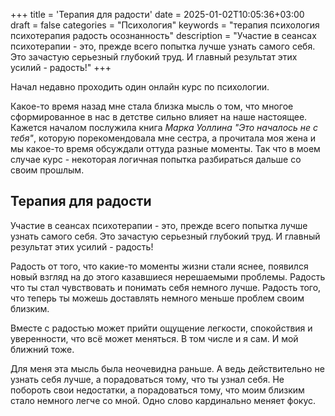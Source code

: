 +++
title = 'Терапия для радости'
date = 2025-01-02T10:05:36+03:00
draft = false
categories = "Психология"
keywords = "терапия психология психотерапия радость осознанность"
description = "Участие в сеансах психотерапии - это, прежде всего попытка лучше узнать самого себя. Это зачастую серьезный глубокий труд. И главный результат этих усилий - радость!"
+++

Начал недавно проходить один онлайн курс по психологии. 

Какое-то время назад мне стала близка мысль о том, что многое сформированное в нас в детстве сильно влияет на наше настоящее. Кажется началом послужила книга _Марка Уоллина "Это началось не с тебя"_, которую порекомендовала мне сестра, а прочитала моя жена и мы какое-то время обсуждали оттуда разные моменты. Так что в моем случае курс - некоторая логичная попытка разбираться дальше со своим прошлым.

## Терапия для радости

Участие в сеансах психотерапии - это, прежде всего попытка лучше узнать самого себя. Это зачастую серьезный глубокий труд. И главный результат этих усилий - радость!

Радость от того, что какие-то моменты жизни стали яснее, появился новый взгляд на до этого казавшиеся нерешаемыми проблемы. Радость что ты стал чувствовать и понимать себя немного лучше. Радость того, что теперь ты можешь доставлять немного меньше проблем своим близким.

Вместе с радостью может прийти ощущение легкости, спокойствия и уверенности, что всё может меняться. В том числе и я сам. И мой ближний тоже.

Для меня эта мысль была неочевидна раньше. А ведь действительно не узнать себя лучше, а порадоваться тому, что ты узнал себя. Не побороть свои недостатки, а порадоваться тому, что моим близким стало немного легче со мной. Одно слово кардинально меняет фокус.
